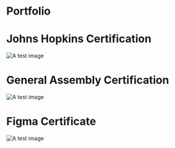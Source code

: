 # Portfolio

# Johns Hopkins Certification
![A test image](https://i.imgur.com/RnX4p6M.png)

# General Assembly Certification
![A test image](https://i.imgur.com/OMPy8GP.png)

# Figma Certificate
![A test image](https://imgur.com/a/Gs1VHTo)



